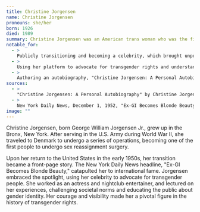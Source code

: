```yaml
---
title: Christine Jorgensen
name: Christine Jorgensen
pronouns: she/her
born: 1926
died: 1989
summary: Christine Jorgensen was an American trans woman who was the first person to become widely known in the United States for having sex reassignment surgery.
notable_for:
  - >
    Publicly transitioning and becoming a celebrity, which brought unprecedented attention to transgender issues.
  - >
    Using her platform to advocate for transgender rights and understanding.
  - >
    Authoring an autobiography, "Christine Jorgensen: A Personal Autobiography."
sources:
  - >
    "Christine Jorgensen: A Personal Autobiography" by Christine Jorgensen
  - >
    New York Daily News, December 1, 1952, "Ex-GI Becomes Blonde Beauty"
image: ""
---
```


Christine Jorgensen, born George William Jorgensen Jr., grew up in the Bronx, New York. After serving in the U.S. Army during World War II, she traveled to Denmark to undergo a series of operations, becoming one of the first people to undergo sex reassignment surgery. 

Upon her return to the United States in the early 1950s, her transition became a front-page story. The New York Daily News headline, "Ex-GI Becomes Blonde Beauty," catapulted her to international fame. Jorgensen embraced the spotlight, using her celebrity to advocate for transgender people. She worked as an actress and nightclub entertainer, and lectured on her experiences, challenging societal norms and educating the public about gender identity. Her courage and visibility made her a pivotal figure in the history of transgender rights.
